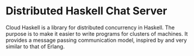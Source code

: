 # Distributed Haskell Chat Server

Cloud Haskell is a library for distributed concurrency in Haskell. The purpose is to make it easier to write programs for clusters of machines. It provides a message passing communication model, inspired by and very similar to that of Erlang.

